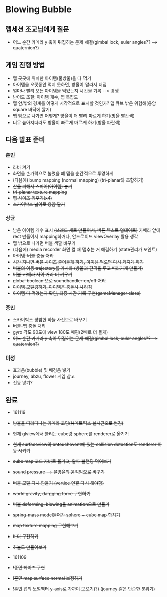 # Blowing Bubble

## 랩세션 조교님에게 질문
* 어느 순간 카메라 y 축이 뒤집히는 문제 해결(gimbal lock, euler angles?? --> quaternion?)

## 게임 진행 방법
* 맵 곳곳에 위치한 아이템(물방울)을 다 먹기
* 아이템을 오랫동안 먹지 못하면, 방울이 말라서 터짐
* 얼마나 빨리 모든 아이템을 먹었는지 시간을 기록 --> 경쟁
* 난이도 조절: 아이템 개수, 맵 복잡도
* 맵 안/밖의 경계를 어떻게 시각적으로 표시할 것인가? 맵 큐브 밖은 위험해(용암 square 바닥에 깔기)
* 맵 밖으로 나가면 어떻게? 방울이 더 빨리 마르게 하기(방울 빨간색)
* 너무 높아지더라도 방울이 빠르게 마르게 하기(방울 파란색)

## 다음 발표 준비

### 훈민 
* 라바 켜기
* 화면을 손가락으로 눌렀을 떄 맵을 순간적으로 투명하게
* (다음에) bump mapping (normal mapping) (tri-planar와 조합하기)
* ~~산을 피해서 스피어(아이템) 놓기~~
* ~~tri-planar texture mapping~~
* ~~맵 사이즈 키우기(x4)~~
* ~~스카이박스 넓이로 용암 깔기~~

### 상균
* 남은 아이템 개수 표시 ~~(쓰레드 새로 만들어서, 버튼 텍스트 업데이트)~~ 카메라 앞에 rect 만들어서 mapping하거나, 안드로이드 viewOverlay 활용 생각
* 맵 밖으로 나가면 버블 색깔 바꾸기
* (다음에) media recorder 화면 켤 때 멈추는 거 해결하기 (state관리가 포인트)
* ~~아이템-버블 충돌 처리~~
* ~~시간 지나면 버블 사이즈 줄어들게 하기, 아이템 먹으면 다시 커지게 하기~~ 
* ~~버블의 이동 trajectory를 가시화 (방울과 간격을 두고 따라가게 만들기)~~
* ~~버블-카메라 사이 거리 더 키우기~~
* ~~global boolean 으로 soundhandler on/off 처리~~
* ~~아이템 모델링하기, 아이템은 충돌시 사라짐~~
* ~~아이템 다 먹었는지 확인, 최종 시간 기록 구현(gameManager class)~~

### 종민
* 스카이박스 평범한 하늘 사진으로 바꾸기
* 버블-맵 충돌 처리
* gyro 각도 90도에 view 180도 매핑(2배로 더 돌게)
* ~~어느 순간 카메라 y 축이 뒤집히는 문제 해결(gimbal lock, euler angles?? --> quaternion?)~~


### 미정
* 효과음(bubble) 및 배경음 넣기
* journey, abzu, flower 게임 참고
* 진동 넣기?

## 완료
* 161119
* ~~방울을 따라다니는 카메라 코딩(뷰메트릭스 실시간으로 변경)~~
* ~~현재 glview에서 불리는 cube랑 sphere를 renderer로 옮기기~~
* ~~현재 surfaceview의 ontouchevent에 있는 collision detection도 renderer 이동 시키기~~
* ~~cube map 코드 자바로 옮기고, 알파 블랜딩 먹여보기~~
* ~~sound pressure --> 물방울의 움직임으로 바꾸기~~
* ~~버블 모델 다시 만들기 (vertice 연결 다시 해야함)~~
* ~~world gravity, dargging force 구현하기~~
* ~~버블 deforming, blowing을 animation으로 만들기~~
* ~~spring-mass model들어간 sphere + cube map 합치기~~ 
* ~~map texture mapping 구현해보기~~
* ~~바다 구현하기~~
* ~~하늘도 만들어보기~~

* 161109
* ~~!종민 헤이즈 구현~~ 
* ~~!훈민 map surface normal 보정하기~~
* ~~!훈민 맵의 노멀벡터 y-axis로 가까이 모으기(?) (journey 같은 단순한 분위기)~~
